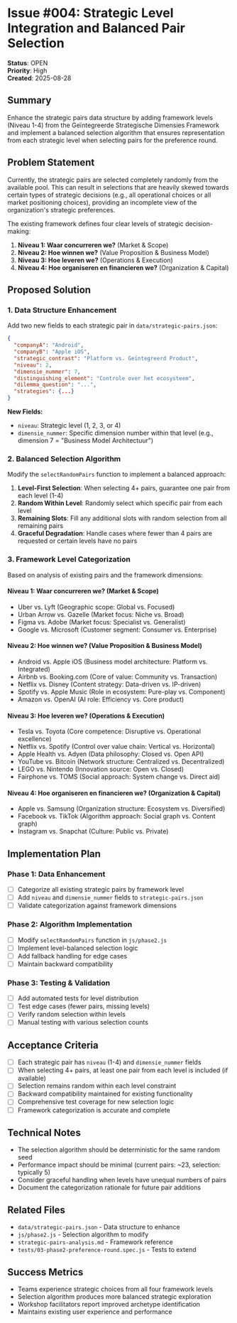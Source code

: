 # Issue #004: Strategic Level Integration and Balanced Pair Selection

**Status**: OPEN  
**Priority**: High  
**Created**: 2025-08-28  

## Summary

Enhance the strategic pairs data structure by adding framework levels (Niveau 1-4) from the Geïntegreerde Strategische Dimensies Framework and implement a balanced selection algorithm that ensures representation from each strategic level when selecting pairs for the preference round.

## Problem Statement

Currently, the strategic pairs are selected completely randomly from the available pool. This can result in selections that are heavily skewed towards certain types of strategic decisions (e.g., all operational choices or all market positioning choices), providing an incomplete view of the organization's strategic preferences.

The existing framework defines four clear levels of strategic decision-making:

1. **Niveau 1: Waar concurreren we?** (Market & Scope)
2. **Niveau 2: Hoe winnen we?** (Value Proposition & Business Model)  
3. **Niveau 3: Hoe leveren we?** (Operations & Execution)
4. **Niveau 4: Hoe organiseren en financieren we?** (Organization & Capital)

## Proposed Solution

### 1. Data Structure Enhancement

Add two new fields to each strategic pair in `data/strategic-pairs.json`:

```json
{
  "companyA": "Android",
  "companyB": "Apple iOS",
  "strategic_contrast": "Platform vs. Geïntegreerd Product",
  "niveau": 2,
  "dimensie_nummer": 7,
  "distinguishing_element": "Controle over het ecosysteem",
  "dilemma_question": "...",
  "strategies": {...}
}
```

**New Fields:**
- `niveau`: Strategic level (1, 2, 3, or 4) 
- `dimensie_nummer`: Specific dimension number within that level (e.g., dimension 7 = "Business Model Architectuur")

### 2. Balanced Selection Algorithm

Modify the `selectRandomPairs` function to implement a balanced approach:

1. **Level-First Selection**: When selecting 4+ pairs, guarantee one pair from each level (1-4)
2. **Random Within Level**: Randomly select which specific pair from each level
3. **Remaining Slots**: Fill any additional slots with random selection from all remaining pairs
4. **Graceful Degradation**: Handle cases where fewer than 4 pairs are requested or certain levels have no pairs

### 3. Framework Level Categorization

Based on analysis of existing pairs and the framework dimensions:

#### Niveau 1: Waar concurreren we? (Market & Scope)
- Uber vs. Lyft (Geographic scope: Global vs. Focused)
- Urban Arrow vs. Gazelle (Market focus: Niche vs. Broad)
- Figma vs. Adobe (Market focus: Specialist vs. Generalist)
- Google vs. Microsoft (Customer segment: Consumer vs. Enterprise)

#### Niveau 2: Hoe winnen we? (Value Proposition & Business Model)  
- Android vs. Apple iOS (Business model architecture: Platform vs. Integrated)
- Airbnb vs. Booking.com (Core of value: Community vs. Transaction)
- Netflix vs. Disney (Content strategy: Data-driven vs. IP-driven)
- Spotify vs. Apple Music (Role in ecosystem: Pure-play vs. Component)
- Amazon vs. OpenAI (AI role: Efficiency vs. Core product)

#### Niveau 3: Hoe leveren we? (Operations & Execution)
- Tesla vs. Toyota (Core competence: Disruptive vs. Operational excellence)
- Netflix vs. Spotify (Control over value chain: Vertical vs. Horizontal)
- Apple Health vs. Adyen (Data philosophy: Closed vs. Open API)
- YouTube vs. Bitcoin (Network structure: Centralized vs. Decentralized)
- LEGO vs. Nintendo (Innovation source: Open vs. Closed)
- Fairphone vs. TOMS (Social approach: System change vs. Direct aid)

#### Niveau 4: Hoe organiseren en financieren we? (Organization & Capital)
- Apple vs. Samsung (Organization structure: Ecosystem vs. Diversified)
- Facebook vs. TikTok (Algorithm approach: Social graph vs. Content graph)
- Instagram vs. Snapchat (Culture: Public vs. Private)

## Implementation Plan

### Phase 1: Data Enhancement
- [ ] Categorize all existing strategic pairs by framework level
- [ ] Add `niveau` and `dimensie_nummer` fields to `strategic-pairs.json`
- [ ] Validate categorization against framework dimensions

### Phase 2: Algorithm Implementation  
- [ ] Modify `selectRandomPairs` function in `js/phase2.js`
- [ ] Implement level-balanced selection logic
- [ ] Add fallback handling for edge cases
- [ ] Maintain backward compatibility

### Phase 3: Testing & Validation
- [ ] Add automated tests for level distribution
- [ ] Test edge cases (fewer pairs, missing levels)
- [ ] Verify random selection within levels
- [ ] Manual testing with various selection counts

## Acceptance Criteria

- [ ] Each strategic pair has `niveau` (1-4) and `dimensie_nummer` fields
- [ ] When selecting 4+ pairs, at least one pair from each level is included (if available)
- [ ] Selection remains random within each level constraint
- [ ] Backward compatibility maintained for existing functionality  
- [ ] Comprehensive test coverage for new selection logic
- [ ] Framework categorization is accurate and complete

## Technical Notes

- The selection algorithm should be deterministic for the same random seed
- Performance impact should be minimal (current pairs: ~23, selection: typically 5)
- Consider graceful handling when levels have unequal numbers of pairs
- Document the categorization rationale for future pair additions

## Related Files

- `data/strategic-pairs.json` - Data structure to enhance
- `js/phase2.js` - Selection algorithm to modify  
- `strategic-pairs-analysis.md` - Framework reference
- `tests/03-phase2-preference-round.spec.js` - Tests to extend

## Success Metrics

- Teams experience strategic choices from all four framework levels
- Selection algorithm produces more balanced strategic exploration
- Workshop facilitators report improved archetype identification
- Maintains existing user experience and performance